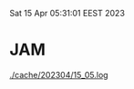 Sat 15 Apr 05:31:01 EEST 2023
# JAM
<a href='./cache/202304/15_05.log'>./cache/202304/15_05.log</a>
